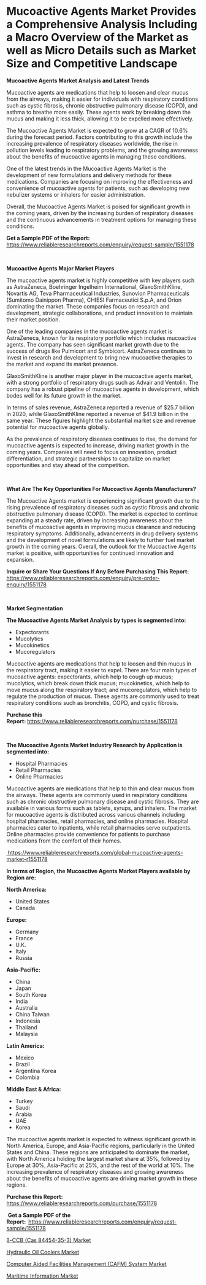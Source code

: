 <p><h1>Mucoactive Agents Market Provides a Comprehensive Analysis Including a Macro Overview of the Market as well as Micro Details such as Market Size and Competitive Landscape</h1></p><p><strong>Mucoactive Agents Market Analysis and Latest Trends</strong></p>
<p><p>Mucoactive agents are medications that help to loosen and clear mucus from the airways, making it easier for individuals with respiratory conditions such as cystic fibrosis, chronic obstructive pulmonary disease (COPD), and asthma to breathe more easily. These agents work by breaking down the mucus and making it less thick, allowing it to be expelled more effectively.</p><p>The Mucoactive Agents Market is expected to grow at a CAGR of 10.6% during the forecast period. Factors contributing to this growth include the increasing prevalence of respiratory diseases worldwide, the rise in pollution levels leading to respiratory problems, and the growing awareness about the benefits of mucoactive agents in managing these conditions.</p><p>One of the latest trends in the Mucoactive Agents Market is the development of new formulations and delivery methods for these medications. Companies are focusing on improving the effectiveness and convenience of mucoactive agents for patients, such as developing new nebulizer systems or inhalers for easier administration.</p><p>Overall, the Mucoactive Agents Market is poised for significant growth in the coming years, driven by the increasing burden of respiratory diseases and the continuous advancements in treatment options for managing these conditions.</p></p>
<p><strong>Get a Sample PDF of the Report:&nbsp;</strong> <a href="https://www.reliableresearchreports.com/enquiry/request-sample/1551178">https://www.reliableresearchreports.com/enquiry/request-sample/1551178</a></p>
<p>&nbsp;</p>
<p><strong>Mucoactive Agents Major Market Players</strong></p>
<p><p>The mucoactive agents market is highly competitive with key players such as AstraZeneca, Boehringer Ingelheim International, GlaxoSmithKline, Novartis AG, Teva Pharmaceutical Industries, Sunovion Pharmaceuticals (Sumitomo Dainippon Pharma), CHIESI Farmaceutici S.p.A, and Orion dominating the market. These companies focus on research and development, strategic collaborations, and product innovation to maintain their market position.</p><p>One of the leading companies in the mucoactive agents market is AstraZeneca, known for its respiratory portfolio which includes mucoactive agents. The company has seen significant market growth due to the success of drugs like Pulmicort and Symbicort. AstraZeneca continues to invest in research and development to bring new mucoactive therapies to the market and expand its market presence.</p><p>GlaxoSmithKline is another major player in the mucoactive agents market, with a strong portfolio of respiratory drugs such as Advair and Ventolin. The company has a robust pipeline of mucoactive agents in development, which bodes well for its future growth in the market.</p><p>In terms of sales revenue, AstraZeneca reported a revenue of $25.7 billion in 2020, while GlaxoSmithKline reported a revenue of $41.9 billion in the same year. These figures highlight the substantial market size and revenue potential for mucoactive agents globally.</p><p>As the prevalence of respiratory diseases continues to rise, the demand for mucoactive agents is expected to increase, driving market growth in the coming years. Companies will need to focus on innovation, product differentiation, and strategic partnerships to capitalize on market opportunities and stay ahead of the competition.</p></p>
<p>&nbsp;</p>
<p><strong>What Are The Key Opportunities For Mucoactive Agents Manufacturers?</strong></p>
<p><p>The Mucoactive Agents market is experiencing significant growth due to the rising prevalence of respiratory diseases such as cystic fibrosis and chronic obstructive pulmonary disease (COPD). The market is expected to continue expanding at a steady rate, driven by increasing awareness about the benefits of mucoactive agents in improving mucus clearance and reducing respiratory symptoms. Additionally, advancements in drug delivery systems and the development of novel formulations are likely to further fuel market growth in the coming years. Overall, the outlook for the Mucoactive Agents market is positive, with opportunities for continued innovation and expansion.</p></p>
<p><strong>Inquire or Share Your Questions If Any Before Purchasing This Report:</strong> <a href="https://www.reliableresearchreports.com/enquiry/pre-order-enquiry/1551178">https://www.reliableresearchreports.com/enquiry/pre-order-enquiry/1551178</a></p>
<p>&nbsp;</p>
<p><strong>Market Segmentation</strong></p>
<p><strong>The Mucoactive Agents Market Analysis by types is segmented into:</strong></p>
<p><ul><li>Expectorants</li><li>Mucolytics</li><li>Mucokinetics</li><li>Mucoregulators</li></ul></p>
<p><p>Mucoactive agents are medications that help to loosen and thin mucus in the respiratory tract, making it easier to expel. There are four main types of mucoactive agents: expectorants, which help to cough up mucus; mucolytics, which break down thick mucus; mucokinetics, which help to move mucus along the respiratory tract; and mucoregulators, which help to regulate the production of mucus. These agents are commonly used to treat respiratory conditions such as bronchitis, COPD, and cystic fibrosis.</p></p>
<p><strong>Purchase this Report:&nbsp;</strong><a href="https://www.reliableresearchreports.com/purchase/1551178">https://www.reliableresearchreports.com/purchase/1551178</a></p>
<p>&nbsp;</p>
<p><strong>The Mucoactive Agents Market Industry Research by Application is segmented into:</strong></p>
<p><ul><li>Hospital Pharmacies</li><li>Retail Pharmacies</li><li>Online Pharmacies</li></ul></p>
<p><p>Mucoactive agents are medications that help to thin and clear mucus from the airways. These agents are commonly used in respiratory conditions such as chronic obstructive pulmonary disease and cystic fibrosis. They are available in various forms such as tablets, syrups, and inhalers. The market for mucoactive agents is distributed across various channels including hospital pharmacies, retail pharmacies, and online pharmacies. Hospital pharmacies cater to inpatients, while retail pharmacies serve outpatients. Online pharmacies provide convenience for patients to purchase medications from the comfort of their homes.</p></p>
<p><a href="https://www.reliableresearchreports.com/global-mucoactive-agents-market-r1551178">&nbsp;https://www.reliableresearchreports.com/global-mucoactive-agents-market-r1551178</a></p>
<p><strong>In terms of Region, the Mucoactive Agents Market Players available by Region are:</strong></p>
<p>
    <p> <strong> North America: </strong>
        <ul>
            <li>United States</li>
            <li>Canada</li>
        </ul>
        </p> 
    <p> <strong> Europe: </strong>
        <ul>
            <li>Germany</li>
            <li>France</li>
            <li>U.K.</li>
            <li>Italy</li>
            <li>Russia</li>
        </ul>
        </p> 
    <p> <strong> Asia-Pacific: </strong>
        <ul>
            <li>China</li>
            <li>Japan</li>
            <li>South Korea</li>
            <li>India</li>
            <li>Australia</li>
            <li>China Taiwan</li>
            <li>Indonesia</li>
            <li>Thailand</li>
            <li>Malaysia</li>
        </ul>
        </p> 
    <p> <strong> Latin America: </strong>
        <ul>
            <li>Mexico</li>
            <li>Brazil</li>
            <li>Argentina Korea</li>
            <li>Colombia</li>
        </ul>
        </p> 
    <p> <strong> Middle East & Africa: </strong>
        <ul>
            <li>Turkey</li>
            <li>Saudi</li>
            <li>Arabia</li>
            <li>UAE</li>
            <li>Korea</li>
        </ul>
    </p>
    </p>
<p><p>The mucoactive agents market is expected to witness significant growth in North America, Europe, and Asia-Pacific regions, particularly in the United States and China. These regions are anticipated to dominate the market, with North America holding the largest market share at 35%, followed by Europe at 30%, Asia-Pacific at 25%, and the rest of the world at 10%. The increasing prevalence of respiratory diseases and growing awareness about the benefits of mucoactive agents are driving market growth in these regions.</p></p>
<p><strong>Purchase this Report: </strong><a href="https://www.reliableresearchreports.com/purchase/1551178">https://www.reliableresearchreports.com/purchase/1551178</a></p>
<p>&nbsp;<strong>Get a Sample PDF of the Report:&nbsp;&nbsp;</strong><a href="https://www.reliableresearchreports.com/enquiry/request-sample/1551178">https://www.reliableresearchreports.com/enquiry/request-sample/1551178</a></p>
<p><strong></strong></p>
<p><p><a href="https://www.linkedin.com/pulse/beta-ccb-cas-84454-35-3-market-size-evaluating-its-trends-ga1bc">β-CCB (Cas 84454-35-3) Market</a></p><p><a href="https://www.linkedin.com/pulse/hydraulic-oil-coolers-market-size-growth-segmentation-so7qe">Hydraulic Oil Coolers Market</a></p><p><a href="https://medium.com/@eric.parr334667/computer-aided-facilities-management-cafm-system-market-size-reveals-the-best-marketing-channels-1682bd2f8b2a">Computer Aided Facilities Management (CAFM) System Market</a></p><p><a href="https://medium.com/@cathymaggio15/maritime-information-market-outlook-industry-overview-and-forecast-2024-to-2031-cdd7a15fbbb8">Maritime Information Market</a></p></p>